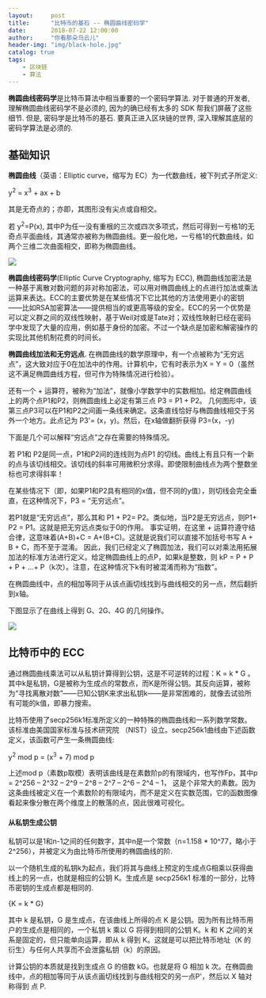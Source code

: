 ```yaml
---
layout:     post
title:      "比特币的基石 -- 椭圆曲线密码学"
date:       2018-07-22 12:00:00
author:     "你看那朵乌云儿"
header-img: "img/black-hole.jpg"
catalog: true
tags:
    - 区块链
    - 算法
---
```


**椭圆曲线密码学**是比特币算法中相当重要的一个密码学算法. 对于普通的开发者, 理解椭圆曲线密码学不是必须的, 因为的确已经有太多的 SDK 帮我们屏蔽了这些细节. 但是, 密码学是比特币的基石. 要真正进入区块链的世界, 深入理解其底层的密码学算法是必须的.

## 基础知识

**椭圆曲线**（英语：Elliptic curve，缩写为 EC）为一代数曲线，被下列式子所定义:

y<sup>2</sup> = x<sup>3</sup> + ax + b  

其是无奇点的；亦即，其图形没有尖点或自相交。

若 y<sup>2</sup>=P(x), 其中P为任一没有重根的三次或四次多项式，然后可得到一亏格1的无奇点平面曲线，其通常亦被称为椭圆曲线。更一般化地，一亏格1的代数曲线，如两个三维二次曲面相交，即称为椭圆曲线。

![](http://upload-images.jianshu.io/upload_images/1785959-38f55b8ef0bdae9f.png?imageMogr2/auto-orient/strip%7CimageView2/2/w/1240)

**椭圆曲线密码学**(Elliptic Curve Cryptography, 缩写为 ECC), 椭圆曲线加密法是一种基于离散对数问题的非对称加密法，可以用对椭圆曲线上的点进行加法或乘法运算来表达。ECC的主要优势是在某些情况下它比其他的方法使用更小的密钥——比如RSA加密算法——提供相当的或更高等级的安全。ECC的另一个优势是可以定义群之间的双线性映射，基于Weil对或是Tate对；双线性映射已经在密码学中发现了大量的应用，例如基于身份的加密。不过一个缺点是加密和解密操作的实现比其他机制花费的时间长。

**椭圆曲线加法和无穷远点**. 在椭圆曲线的数学原理中，有一个点被称为“无穷远点”，这大致对应于0在加法中的作用。计算机中，它有时表示为X = Y = 0（虽然这不满足椭圆曲线方程，但可作为特殊情况进行检验）。

还有一个 + 运算符，被称为“加法”，就像小学数学中的实数相加。给定椭圆曲线上的两个点P1和P2，则椭圆曲线上必定有第三点 P3 = P1 + P2。 几何图形中，该第三点P3可以在P1和P2之间画一条线来确定。这条直线恰好与椭圆曲线相交于另外一个地方。此点记为 P3'= (x，y)。然后，在x轴做翻折获得 P3=(x，-y)

下面是几个可以解释“穷远点”之存在需要的特殊情况。

若 P1和 P2是同一点，P1和P2间的连线则为点P1 的切线。曲线上有且只有一个新的点与该切线相交。该切线的斜率可用微积分求得。即使限制曲线点为两个整数坐标也可求得斜率！

在某些情况下（即，如果P1和P2具有相同的x值，但不同的y值），则切线会完全垂直，在这种情况下，P3 = “无穷远点”。

若P1就是“无穷远点”，那么其和 P1 + P2= P2。类似地，当P2是无穷远点，则P1+ P2 = P1。这就是把无穷远点类似于0的作用。 事实证明，在这里 + 运算符遵守结合律，这意味着(A+B)+C = A+(B+C)。这就是说我们可以直接不加括号书写 A + B + C，而不至于混淆。 因此，我们已经定义了椭圆加法，我们可以对乘法用拓展加法的标准方法进行定义。给定椭圆曲线上的点P，如果k是整数，则 kP = P + P + P + …+ P（k次）。注意，在这种情况下k有时被混淆而称为“指数”。   

在椭圆曲线中，点的相加等同于从该点画切线找到与曲线相交的另一点，然后翻折到x轴。

下图显示了在曲线上得到 G、2G、4G 的几何操作。

![](http://upload-images.jianshu.io/upload_images/1785959-52ef6b8a628405a8.png?imageMogr2/auto-orient/strip%7CimageView2/2/w/1240)


## 比特币中的 ECC

通过椭圆曲线乘法可以从私钥计算得到公钥，这是不可逆转的过程：K = k * G 。其中k是私钥，G是被称为生成点的常数点，而K是所得公钥。其反向运算，被称为“寻找离散对数”——已知公钥K来求出私钥k——是非常困难的，就像去试验所有可能的k值，即暴力搜索。  

比特币使用了secp256k1标准所定义的一种特殊的椭圆曲线和一系列数学常数。该标准由美国国家标准与技术研究院 （NIST）设立。secp256k1曲线由下述函数定义，该函数可产生一条椭圆曲线:  

y<sup>2</sup> mod p = (x<sup>3</sup> + 7) mod p

上述mod p（素数p取模）表明该曲线是在素数阶p的有限域内，也写作Fp，其中p = 2^256 – 2^32 – 2^9 – 2^8 – 2^7 – 2^6 – 2^4 – 1， 这是个非常大的素数。因为这条曲线被定义在一个素数阶的有限域内，而不是定义在实数范围，它的函数图像看起来像分散在两个维度上的散落的点，因此很难可视化。

#### 从私钥生成公钥

私钥可以是1和n-1之间的任何数字，其中n是一个常数（n=1.158 * 10^77，略小于2^256），并被定义为由比特币所使用的椭圆曲线的阶.  

以一个随机生成的私钥k为起点，我们将其与曲线上预定的生成点G相乘以获得曲线上的另一点，也就是相应的公钥 K。生成点是 secp256k1 标准的一部分，比特币密钥的生成点都是相同的.  

{K = k * G}

其中 k 是私钥，G 是生成点，在该曲线上所得的点 K 是公钥。因为所有比特币用户的生成点是相同的，一个私钥 k 乘以 G 将得到相同的公钥 K。k 和 K 之间的关系是固定的，但只能单向运算，即从 k 得到 K。这就是可以把比特币地址（K 的衍生）与任何人共享而不会泄露私钥（k）的原因。

计算公钥的本质就是找到生成点 G 的倍数 kG。也就是将 G 相加 k 次。在椭圆曲线中，点的相加等同于从该点画切线找到与曲线相交的另一点P'，然后以 X 轴对称得到 点 P.


